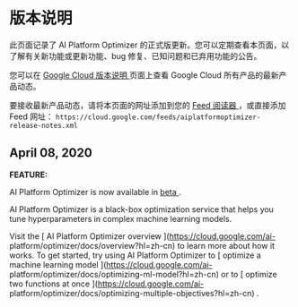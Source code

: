 #  版本说明

此页面记录了 AI Platform Optimizer 的正式版更新。您可以定期查看本页面，以了解有关新功能或更新功能、bug
修复、已知问题和已弃用功能的公告。

您可以在 [ Google Cloud 版本说明 ](https://cloud.google.com/release-notes?hl=zh-cn)
页面上查看 Google Cloud 所有产品的最新产品动态。

要接收最新产品动态，请将本页面的网址添加到您的 [ Feed 阅读器
](https://wikipedia.org/wiki/Comparison_of_feed_aggregators) ，或直接添加 Feed 网址： `
https://cloud.google.com/feeds/aiplatformoptimizer-release-notes.xml `

##  April 08, 2020

**FEATURE:**

AI Platform Optimizer is now available in [ beta
](https://cloud.google.com/products?hl=zh-cn#product-launch-stages) .

AI Platform Optimizer is a black-box optimization service that helps you tune
hyperparameters in complex machine learning models.

Visit the [ AI Platform Optimizer overview ](https://cloud.google.com/ai-
platform/optimizer/docs/overview?hl=zh-cn) to learn more about how it works.
To get started, try using AI Platform Optimizer to [ optimize a machine
learning model ](https://cloud.google.com/ai-
platform/optimizer/docs/optimizing-ml-model?hl=zh-cn) or to [ optimize two
functions at once ](https://cloud.google.com/ai-
platform/optimizer/docs/optimizing-multiple-objectives?hl=zh-cn) .

